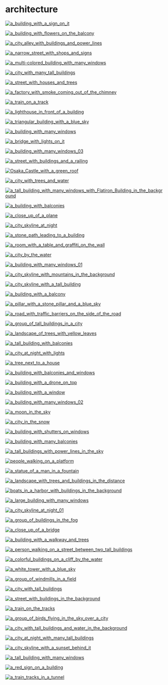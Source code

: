 # architecture

<a href="a_building_with_a_sign_on_it.jpg"><img alt="a_building_with_a_sign_on_it" src="a_building_with_a_sign_on_it.jpg"></a>

<a href="a_building_with_flowers_on_the_balcony.png"><img alt="a_building_with_flowers_on_the_balcony" src="a_building_with_flowers_on_the_balcony.png"></a>

<a href="a_city_alley_with_buildings_and_power_lines.jpg"><img alt="a_city_alley_with_buildings_and_power_lines" src="a_city_alley_with_buildings_and_power_lines.jpg"></a>

<a href="a_narrow_street_with_shops_and_signs.png"><img alt="a_narrow_street_with_shops_and_signs" src="a_narrow_street_with_shops_and_signs.png"></a>

<a href="a_multi-colored_building_with_many_windows.jpg"><img alt="a_multi-colored_building_with_many_windows" src="a_multi-colored_building_with_many_windows.jpg"></a>

<a href="a_city_with_many_tall_buildings.jpg"><img alt="a_city_with_many_tall_buildings" src="a_city_with_many_tall_buildings.jpg"></a>

<a href="a_street_with_houses_and_trees.jpg"><img alt="a_street_with_houses_and_trees" src="a_street_with_houses_and_trees.jpg"></a>

<a href="a_factory_with_smoke_coming_out_of_the_chimney.jpg"><img alt="a_factory_with_smoke_coming_out_of_the_chimney" src="a_factory_with_smoke_coming_out_of_the_chimney.jpg"></a>

<a href="a_train_on_a_track.jpg"><img alt="a_train_on_a_track" src="a_train_on_a_track.jpg"></a>

<a href="a_lighthouse_in_front_of_a_building.jpg"><img alt="a_lighthouse_in_front_of_a_building" src="a_lighthouse_in_front_of_a_building.jpg"></a>

<a href="a_triangular_building_with_a_blue_sky.jpg"><img alt="a_triangular_building_with_a_blue_sky" src="a_triangular_building_with_a_blue_sky.jpg"></a>

<a href="a_building_with_many_windows.jpg"><img alt="a_building_with_many_windows" src="a_building_with_many_windows.jpg"></a>

<a href="a_bridge_with_lights_on_it.jpg"><img alt="a_bridge_with_lights_on_it" src="a_bridge_with_lights_on_it.jpg"></a>

<a href="a_building_with_many_windows_03.jpg"><img alt="a_building_with_many_windows_03" src="a_building_with_many_windows_03.jpg"></a>

<a href="a_street_with_buildings_and_a_railing.jpg"><img alt="a_street_with_buildings_and_a_railing" src="a_street_with_buildings_and_a_railing.jpg"></a>

<a href="Osaka_Castle_with_a_green_roof.png"><img alt="Osaka_Castle_with_a_green_roof" src="Osaka_Castle_with_a_green_roof.png"></a>

<a href="a_city_with_trees_and_water.jpg"><img alt="a_city_with_trees_and_water" src="a_city_with_trees_and_water.jpg"></a>

<a href="a_tall_building_with_many_windows_with_Flatiron_Building_in_the_background.jpg"><img alt="a_tall_building_with_many_windows_with_Flatiron_Building_in_the_background" src="a_tall_building_with_many_windows_with_Flatiron_Building_in_the_background.jpg"></a>

<a href="a_building_with_balconies.jpg"><img alt="a_building_with_balconies" src="a_building_with_balconies.jpg"></a>

<a href="a_close_up_of_a_plane.jpg"><img alt="a_close_up_of_a_plane" src="a_close_up_of_a_plane.jpg"></a>

<a href="a_city_skyline_at_night.jpg"><img alt="a_city_skyline_at_night" src="a_city_skyline_at_night.jpg"></a>

<a href="a_stone_path_leading_to_a_building.jpg"><img alt="a_stone_path_leading_to_a_building" src="a_stone_path_leading_to_a_building.jpg"></a>

<a href="a_room_with_a_table_and_graffiti_on_the_wall.jpg"><img alt="a_room_with_a_table_and_graffiti_on_the_wall" src="a_room_with_a_table_and_graffiti_on_the_wall.jpg"></a>

<a href="a_city_by_the_water.jpg"><img alt="a_city_by_the_water" src="a_city_by_the_water.jpg"></a>

<a href="a_building_with_many_windows_01.jpg"><img alt="a_building_with_many_windows_01" src="a_building_with_many_windows_01.jpg"></a>

<a href="a_city_skyline_with_mountains_in_the_background.png"><img alt="a_city_skyline_with_mountains_in_the_background" src="a_city_skyline_with_mountains_in_the_background.png"></a>

<a href="a_city_skyline_with_a_tall_building.jpg"><img alt="a_city_skyline_with_a_tall_building" src="a_city_skyline_with_a_tall_building.jpg"></a>

<a href="a_building_with_a_balcony.jpeg"><img alt="a_building_with_a_balcony" src="a_building_with_a_balcony.jpeg"></a>

<a href="a_pillar_with_a_stone_pillar_and_a_blue_sky.jpg"><img alt="a_pillar_with_a_stone_pillar_and_a_blue_sky" src="a_pillar_with_a_stone_pillar_and_a_blue_sky.jpg"></a>

<a href="a_road_with_traffic_barriers_on_the_side_of_the_road.jpg"><img alt="a_road_with_traffic_barriers_on_the_side_of_the_road" src="a_road_with_traffic_barriers_on_the_side_of_the_road.jpg"></a>

<a href="a_group_of_tall_buildings_in_a_city.jpg"><img alt="a_group_of_tall_buildings_in_a_city" src="a_group_of_tall_buildings_in_a_city.jpg"></a>

<a href="a_landscape_of_trees_with_yellow_leaves.jpg"><img alt="a_landscape_of_trees_with_yellow_leaves" src="a_landscape_of_trees_with_yellow_leaves.jpg"></a>

<a href="a_tall_building_with_balconies.jpg"><img alt="a_tall_building_with_balconies" src="a_tall_building_with_balconies.jpg"></a>

<a href="a_city_at_night_with_lights.jpg"><img alt="a_city_at_night_with_lights" src="a_city_at_night_with_lights.jpg"></a>

<a href="a_tree_next_to_a_house.jpg"><img alt="a_tree_next_to_a_house" src="a_tree_next_to_a_house.jpg"></a>

<a href="a_building_with_balconies_and_windows.jpg"><img alt="a_building_with_balconies_and_windows" src="a_building_with_balconies_and_windows.jpg"></a>

<a href="a_building_with_a_drone_on_top.jpg"><img alt="a_building_with_a_drone_on_top" src="a_building_with_a_drone_on_top.jpg"></a>

<a href="a_building_with_a_window.jpg"><img alt="a_building_with_a_window" src="a_building_with_a_window.jpg"></a>

<a href="a_building_with_many_windows_02.jpg"><img alt="a_building_with_many_windows_02" src="a_building_with_many_windows_02.jpg"></a>

<a href="a_moon_in_the_sky.jpg"><img alt="a_moon_in_the_sky" src="a_moon_in_the_sky.jpg"></a>

<a href="a_city_in_the_snow.jpg"><img alt="a_city_in_the_snow" src="a_city_in_the_snow.jpg"></a>

<a href="a_building_with_shutters_on_windows.jpg"><img alt="a_building_with_shutters_on_windows" src="a_building_with_shutters_on_windows.jpg"></a>

<a href="a_building_with_many_balconies.jpg"><img alt="a_building_with_many_balconies" src="a_building_with_many_balconies.jpg"></a>

<a href="a_tall_buildings_with_power_lines_in_the_sky.jpg"><img alt="a_tall_buildings_with_power_lines_in_the_sky" src="a_tall_buildings_with_power_lines_in_the_sky.jpg"></a>

<a href="people_walking_on_a_platform.jpg"><img alt="people_walking_on_a_platform" src="people_walking_on_a_platform.jpg"></a>

<a href="a_statue_of_a_man_in_a_fountain.jpg"><img alt="a_statue_of_a_man_in_a_fountain" src="a_statue_of_a_man_in_a_fountain.jpg"></a>

<a href="a_landscape_with_trees_and_buildings_in_the_distance.jpg"><img alt="a_landscape_with_trees_and_buildings_in_the_distance" src="a_landscape_with_trees_and_buildings_in_the_distance.jpg"></a>

<a href="boats_in_a_harbor_with_buildings_in_the_background.jpg"><img alt="boats_in_a_harbor_with_buildings_in_the_background" src="boats_in_a_harbor_with_buildings_in_the_background.jpg"></a>

<a href="a_large_building_with_many_windows.jpg"><img alt="a_large_building_with_many_windows" src="a_large_building_with_many_windows.jpg"></a>

<a href="a_city_skyline_at_night_01.jpg"><img alt="a_city_skyline_at_night_01" src="a_city_skyline_at_night_01.jpg"></a>

<a href="a_group_of_buildings_in_the_fog.jpg"><img alt="a_group_of_buildings_in_the_fog" src="a_group_of_buildings_in_the_fog.jpg"></a>

<a href="a_close_up_of_a_bridge.jpg"><img alt="a_close_up_of_a_bridge" src="a_close_up_of_a_bridge.jpg"></a>

<a href="a_building_with_a_walkway_and_trees.jpg"><img alt="a_building_with_a_walkway_and_trees" src="a_building_with_a_walkway_and_trees.jpg"></a>

<a href="a_person_walking_on_a_street_between_two_tall_buildings.jpg"><img alt="a_person_walking_on_a_street_between_two_tall_buildings" src="a_person_walking_on_a_street_between_two_tall_buildings.jpg"></a>

<a href="a_colorful_buildings_on_a_cliff_by_the_water.jpg"><img alt="a_colorful_buildings_on_a_cliff_by_the_water" src="a_colorful_buildings_on_a_cliff_by_the_water.jpg"></a>

<a href="a_white_tower_with_a_blue_sky.jpg"><img alt="a_white_tower_with_a_blue_sky" src="a_white_tower_with_a_blue_sky.jpg"></a>

<a href="a_group_of_windmills_in_a_field.jpg"><img alt="a_group_of_windmills_in_a_field" src="a_group_of_windmills_in_a_field.jpg"></a>

<a href="a_city_with_tall_buildings.jpg"><img alt="a_city_with_tall_buildings" src="a_city_with_tall_buildings.jpg"></a>

<a href="a_street_with_buildings_in_the_background.png"><img alt="a_street_with_buildings_in_the_background" src="a_street_with_buildings_in_the_background.png"></a>

<a href="a_train_on_the_tracks.jpg"><img alt="a_train_on_the_tracks" src="a_train_on_the_tracks.jpg"></a>

<a href="a_group_of_birds_flying_in_the_sky_over_a_city.jpg"><img alt="a_group_of_birds_flying_in_the_sky_over_a_city" src="a_group_of_birds_flying_in_the_sky_over_a_city.jpg"></a>

<a href="a_city_with_tall_buildings_and_water_in_the_background.jpg"><img alt="a_city_with_tall_buildings_and_water_in_the_background" src="a_city_with_tall_buildings_and_water_in_the_background.jpg"></a>

<a href="a_city_at_night_with_many_tall_buildings.jpg"><img alt="a_city_at_night_with_many_tall_buildings" src="a_city_at_night_with_many_tall_buildings.jpg"></a>

<a href="a_city_skyline_with_a_sunset_behind_it.png"><img alt="a_city_skyline_with_a_sunset_behind_it" src="a_city_skyline_with_a_sunset_behind_it.png"></a>

<a href="a_tall_building_with_many_windows.jpg"><img alt="a_tall_building_with_many_windows" src="a_tall_building_with_many_windows.jpg"></a>

<a href="a_red_sign_on_a_building.jpg"><img alt="a_red_sign_on_a_building" src="a_red_sign_on_a_building.jpg"></a>

<a href="a_train_tracks_in_a_tunnel.jpg"><img alt="a_train_tracks_in_a_tunnel" src="a_train_tracks_in_a_tunnel.jpg"></a>

